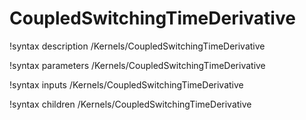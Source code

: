 <!-- MOOSE Documentation Stub: Remove this when content is added. -->

# CoupledSwitchingTimeDerivative
!syntax description /Kernels/CoupledSwitchingTimeDerivative

!syntax parameters /Kernels/CoupledSwitchingTimeDerivative

!syntax inputs /Kernels/CoupledSwitchingTimeDerivative

!syntax children /Kernels/CoupledSwitchingTimeDerivative
